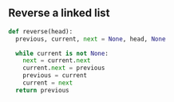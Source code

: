 ## Reverse a linked list



```python
def reverse(head):
  previous, current, next = None, head, None

  while current is not None:
    next = current.next  
    current.next = previous  
    previous = current  
    current = next  
  return previous
```